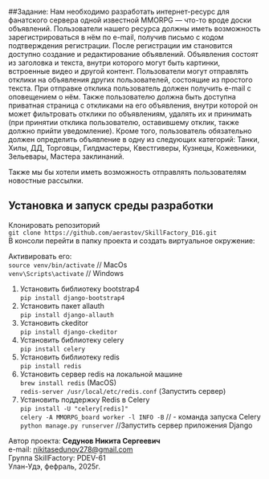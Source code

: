 ##Задание:
Нам необходимо разработать интернет-ресурс для фанатского сервера одной известной MMORPG — что-то вроде доски объявлений. 
Пользователи нашего ресурса должны иметь возможность зарегистрироваться в нём по e-mail, получив письмо с кодом 
подтверждения регистрации. После регистрации им становится доступно создание и редактирование объявлений. 
Объявления состоят из заголовка и текста, внутри которого могут быть картинки, встроенные видео и другой контент. 
Пользователи могут отправлять отклики на объявления других пользователей, состоящие из простого текста. 
При отправке отклика пользователь должен получить e-mail с оповещением о нём. Также пользователю должна быть доступна 
приватная страница с откликами на его объявления, внутри которой он может фильтровать отклики по объявлениям, удалять 
их и принимать (при принятии отклика пользователю, оставившему отклик, также должно прийти уведомление). Кроме того, 
пользователь обязательно должен определить объявление в одну из следующих категорий: Танки, Хилы, ДД, Торговцы, 
Гилдмастеры, Квестгиверы, Кузнецы, Кожевники, Зельевары, Мастера заклинаний.

Также мы бы хотели иметь возможность отправлять пользователям новостные рассылки.


## Установка и запуск среды разработки
Клонировать репозиторий  
`git clone https://github.com/aerastov/SkillFactory_D16.git`  
В консоли перейти в папку проекта и создать виртуальное окружение:  
` `  
Активировать его:  
`source venv/bin/activate` // MacOs  
`venv\Scripts\activate` // Windows  
1. Установить библиотеку bootstrap4  
`pip install django-bootstrap4`  
2. Установить пакет allauth  
`pip install django-allauth`  
3. Установить ckeditor  
`pip install django-ckeditor`  
4. Установить библиотеку celery  
`pip install celery`  
6. Установить библиотеку redis  
`pip install redis`  
7. Установить сервер redis на локальной машине  
`brew install redis` (MacOS)  
`redis-server /usr/local/etc/redis.conf` (Запустить сервер)  
8. Установить поддержку Redis в Celery  
`pip install -U "celery[redis]"`  
`celery -A MMORPG_board worker -l INFO -B` // - команда запуска Celery  
`python manage.py runserver` //Запустить сервер приложения Django  





Автор проекта: **Седунов Никита Сергеевич**  
e-mail: nikitasedunov278@gmail.com  
Группа SkillFactory: PDEV-61  
Улан-Удэ, фефраль, 2025г.

 
